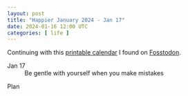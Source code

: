 ```yaml
---
layout: post
title: "Happier January 2024 - Jan 17"
date: 2024-01-16 12:00 UTC
categories: [ life ]
---
```


Continuing with this [printable calendar] I found on [Fosstodon].

  [printable calendar]: https://actionforhappiness.org/sites/default/files/calendar_download/pdf/Jan%202024.pdf
  [Fosstodon]: https://fosstodon.org

<dl>
  <dt>Jan 17</dt>
  <dd>Be gentle with yourself when you make mistakes</dd>
</dl>

<dl>
  <dt>Plan</dt>
  <dd></dd>
</dl>
